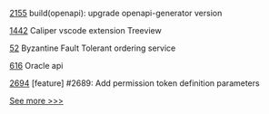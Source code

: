 
[2155](https://github.com/hyperledger/cactus/pull/2155) build(openapi): upgrade openapi-generator version

[1442](https://github.com/hyperledger/caliper/pull/1442) Caliper vscode extension Treeview

[52](https://github.com/hyperledger/fabric-rfcs/pull/52) Byzantine Fault Tolerant ordering service

[616](https://github.com/hyperledger-labs/blockchain-carbon-accounting/pull/616) Oracle api

[2694](https://github.com/hyperledger/iroha/pull/2694) [feature] #2689: Add permission token definition parameters


[See more >>>](https://start-here.hyperledger.org/pull-requests)
